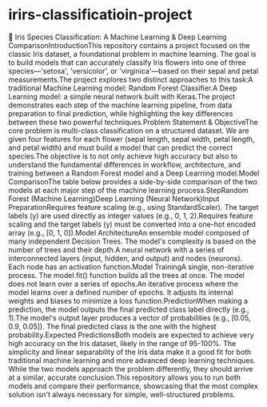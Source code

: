 # irirs-classificatioin-project
🌸 Iris Species Classification: A Machine Learning & Deep Learning ComparisonIntroductionThis repository contains a project focused on the classic Iris dataset, a foundational problem in machine learning. The goal is to build models that can accurately classify Iris flowers into one of three species—'setosa', 'versicolor', or 'virginica'—based on their sepal and petal measurements.The project explores two distinct approaches to this task:A traditional Machine Learning model: Random Forest Classifier.A Deep Learning model: a simple neural network built with Keras.The project demonstrates each step of the machine learning pipeline, from data preparation to final prediction, while highlighting the key differences between these two powerful techniques.Problem Statement & ObjectiveThe core problem is multi-class classification on a structured dataset. We are given four features for each flower (sepal length, sepal width, petal length, and petal width) and must build a model that can predict the correct species.The objective is to not only achieve high accuracy but also to understand the fundamental differences in workflow, architecture, and training between a Random Forest model and a Deep Learning model.Model ComparisonThe table below provides a side-by-side comparison of the two models at each major step of the machine learning process.StepRandom Forest (Machine Learning)Deep Learning (Neural Network)Input PreparationRequires feature scaling (e.g., using StandardScaler). The target labels (y) are used directly as integer values (e.g., 0, 1, 2).Requires feature scaling and the target labels (y) must be converted into a one-hot encoded array (e.g., [0, 1, 0]).Model ArchitectureAn ensemble model composed of many independent Decision Trees. The model's complexity is based on the number of trees and their depth.A neural network with a series of interconnected layers (input, hidden, and output) and nodes (neurons). Each node has an activation function.Model TrainingA single, non-iterative process. The model.fit() function builds all the trees at once. The model does not learn over a series of epochs.An iterative process where the model learns over a defined number of epochs. It adjusts its internal weights and biases to minimize a loss function.PredictionWhen making a prediction, the model outputs the final predicted class label directly (e.g., 1).The model's output layer produces a vector of probabilities (e.g., [0.05, 0.9, 0.05]). The final predicted class is the one with the highest probability.Expected PredictionsBoth models are expected to achieve very high accuracy on the Iris dataset, likely in the range of 95-100%. The simplicity and linear separability of the Iris data make it a good fit for both traditional machine learning and more advanced deep learning techniques. While the two models approach the problem differently, they should arrive at a similar, accurate conclusion.This repository allows you to run both models and compare their performance, showcasing that the most complex solution isn't always necessary for simple, well-structured problems.
